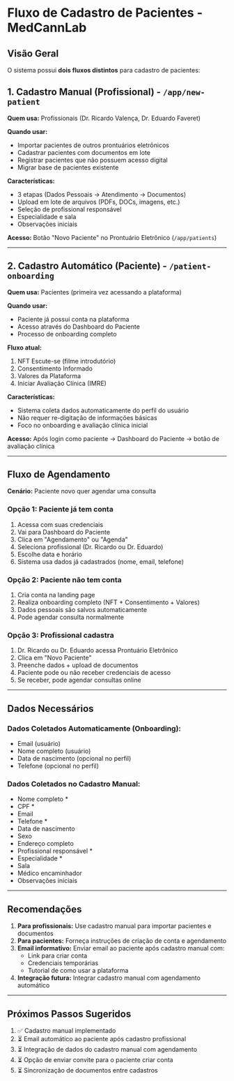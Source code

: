 # Fluxo de Cadastro de Pacientes - MedCannLab

## Visão Geral

O sistema possui **dois fluxos distintos** para cadastro de pacientes:

## 1. Cadastro Manual (Profissional) - `/app/new-patient`

**Quem usa:** Profissionais (Dr. Ricardo Valença, Dr. Eduardo Faveret)

**Quando usar:**
- Importar pacientes de outros prontuários eletrônicos
- Cadastrar pacientes com documentos em lote
- Registrar pacientes que não possuem acesso digital
- Migrar base de pacientes existente

**Características:**
- 3 etapas (Dados Pessoais → Atendimento → Documentos)
- Upload em lote de arquivos (PDFs, DOCs, imagens, etc.)
- Seleção de profissional responsável
- Especialidade e sala
- Observações iniciais

**Acesso:** Botão "Novo Paciente" no Prontuário Eletrônico (`/app/patients`)

---

## 2. Cadastro Automático (Paciente) - `/patient-onboarding`

**Quem usa:** Pacientes (primeira vez acessando a plataforma)

**Quando usar:**
- Paciente já possui conta na plataforma
- Acesso através do Dashboard do Paciente
- Processo de onboarding completo

**Fluxo atual:**
1. NFT Escute-se (filme introdutório)
2. Consentimento Informado
3. Valores da Plataforma
4. Iniciar Avaliação Clínica (IMRE)

**Características:**
- Sistema coleta dados automaticamente do perfil do usuário
- Não requer re-digitação de informações básicas
- Foco no onboarding e avaliação clínica inicial

**Acesso:** Após login como paciente → Dashboard do Paciente → botão de avaliação clínica

---

## Fluxo de Agendamento

**Cenário:** Paciente novo quer agendar uma consulta

### Opção 1: Paciente já tem conta
1. Acessa com suas credenciais
2. Vai para Dashboard do Paciente
3. Clica em "Agendamento" ou "Agenda"
4. Seleciona profissional (Dr. Ricardo ou Dr. Eduardo)
5. Escolhe data e horário
6. Sistema usa dados já cadastrados (nome, email, telefone)

### Opção 2: Paciente não tem conta
1. Cria conta na landing page
2. Realiza onboarding completo (NFT + Consentimento + Valores)
3. Dados pessoais são salvos automaticamente
4. Pode agendar consulta normalmente

### Opção 3: Profissional cadastra
1. Dr. Ricardo ou Dr. Eduardo acessa Prontuário Eletrônico
2. Clica em "Novo Paciente"
3. Preenche dados + upload de documentos
4. Paciente pode ou não receber credenciais de acesso
5. Se receber, pode agendar consultas online

---

## Dados Necessários

### Dados Coletados Automaticamente (Onboarding):
- Email (usuário)
- Nome completo (usuário)
- Data de nascimento (opcional no perfil)
- Telefone (opcional no perfil)

### Dados Coletados no Cadastro Manual:
- Nome completo *
- CPF *
- Email
- Telefone *
- Data de nascimento
- Sexo
- Endereço completo
- Profissional responsável *
- Especialidade *
- Sala
- Médico encaminhador
- Observações iniciais

---

## Recomendações

1. **Para profissionais:** Use cadastro manual para importar pacientes e documentos
2. **Para pacientes:** Forneça instruções de criação de conta e agendamento
3. **Email informativo:** Enviar email ao paciente após cadastro manual com:
   - Link para criar conta
   - Credenciais temporárias
   - Tutorial de como usar a plataforma
4. **Integração futura:** Integrar cadastro manual com agendamento automático

---

## Próximos Passos Sugeridos

1. ✅ Cadastro manual implementado
2. ⏳ Email automático ao paciente após cadastro profissional
3. ⏳ Integração de dados do cadastro manual com agendamento
4. ⏳ Opção de enviar convite para o paciente criar conta
5. ⏳ Sincronização de documentos entre cadastros
